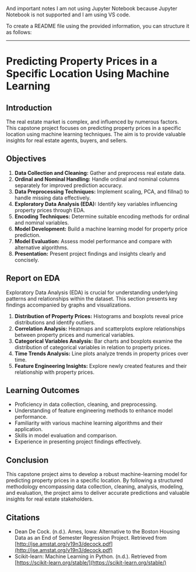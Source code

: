 And important notes I am not using Jupyter Notebook because Jupyter Notebook is not supported and I am using VS code. 


To create a README file using the provided information, you can structure it as follows:

---

# Predicting Property Prices in a Specific Location Using Machine Learning

## Introduction
The real estate market is complex, and influenced by numerous factors. This capstone project focuses on predicting property prices in a specific location using machine learning techniques. The aim is to provide valuable insights for real estate agents, buyers, and sellers.

## Objectives
1. **Data Collection and Cleaning:** Gather and preprocess real estate data.
2. **Ordinal and Nominal Handling:** Handle ordinal and nominal columns separately for improved prediction accuracy.
3. **Data Preprocessing Techniques:** Implement scaling, PCA, and fillna() to handle missing data effectively.
4. **Exploratory Data Analysis (EDA):** Identify key variables influencing property prices through EDA.
5. **Encoding Techniques:** Determine suitable encoding methods for ordinal and nominal variables.
6. **Model Development:** Build a machine learning model for property price prediction.
7. **Model Evaluation:** Assess model performance and compare with alternative algorithms.
8. **Presentation:** Present project findings and insights clearly and concisely.

## Report on EDA
Exploratory Data Analysis (EDA) is crucial for understanding underlying patterns and relationships within the dataset. This section presents key findings accompanied by graphs and visualizations.

1. **Distribution of Property Prices:** Histograms and boxplots reveal price distributions and identify outliers.
2. **Correlation Analysis:** Heatmaps and scatterplots explore relationships between property prices and numerical variables.
3. **Categorical Variables Analysis:** Bar charts and boxplots examine the distribution of categorical variables in relation to property prices.
4. **Time Trends Analysis:** Line plots analyze trends in property prices over time.
5. **Feature Engineering Insights:** Explore newly created features and their relationship with property prices.

## Learning Outcomes
- Proficiency in data collection, cleaning, and preprocessing.
- Understanding of feature engineering methods to enhance model performance.
- Familiarity with various machine learning algorithms and their application.
- Skills in model evaluation and comparison.
- Experience in presenting project findings effectively.

## Conclusion
This capstone project aims to develop a robust machine-learning model for predicting property prices in a specific location. By following a structured methodology encompassing data collection, cleaning, analysis, modeling, and evaluation, the project aims to deliver accurate predictions and valuable insights for real estate stakeholders.

## Citations
- Dean De Cock. (n.d.). Ames, Iowa: Alternative to the Boston Housing Data as an End of Semester Regression Project. Retrieved from [http://jse.amstat.org/v19n3/decock.pdf](http://jse.amstat.org/v19n3/decock.pdf)
- Scikit-learn: Machine Learning in Python. (n.d.). Retrieved from [https://scikit-learn.org/stable/](https://scikit-learn.org/stable/)


